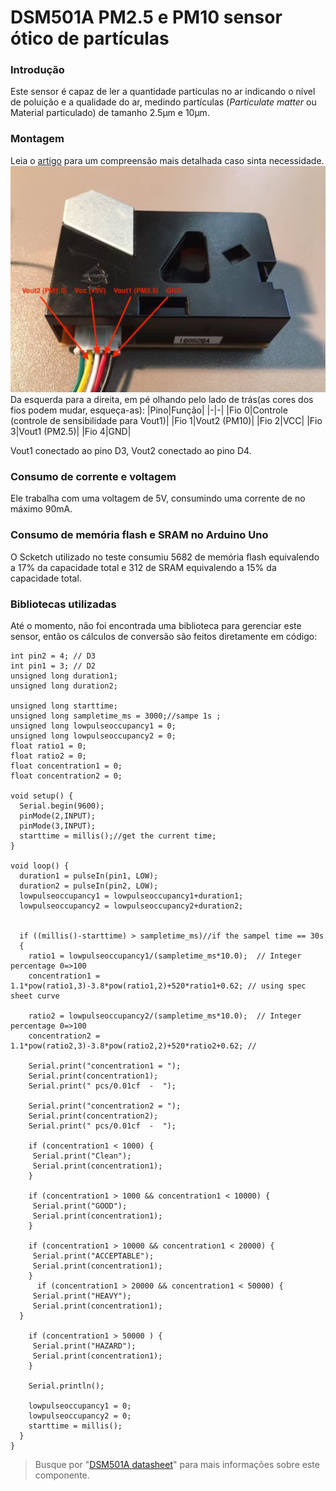 
# DSM501A PM2.5 e PM10 sensor ótico de partículas
### Introdução
Este sensor é capaz de ler a quantidade partículas no ar indicando o nível de poluição e a qualidade do ar, medindo partículas (*Particulate matter* ou Material particulado) de tamanho 2.5μm e 10μm.
### Montagem
Leia o [artigo](https://create.arduino.cc/projecthub/mircemk/arduino-air-quality-monitor-with-dsm501a-sensor-b4f8fc) para um compreensão mais detalhada caso sinta necessidade. 
![dsm501a](dsm501a.png)
Da esquerda para a direita, em pé olhando pelo lado de trás(as cores dos fios podem mudar, esqueça-as):
|Pino|Função|
|-|-|
|Fio 0|Controle (controle de sensibilidade para Vout1)|
|Fio 1|Vout2 (PM10)|
|Fio 2|VCC|
|Fio 3|Vout1 (PM2.5)|
|Fio 4|GND|

Vout1 conectado ao pino D3, Vout2 conectado ao pino D4.
### Consumo de corrente e voltagem
Ele trabalha com uma voltagem de 5V, consumindo uma corrente de no máximo 90mA.
### Consumo de memória flash e SRAM no Arduino Uno
O Scketch utilizado no teste consumiu 5682 de memória flash equivalendo a 17% da capacidade total e 312 de SRAM equivalendo a 15% da capacidade total.
### Bibliotecas utilizadas
Até o momento, não foi encontrada uma biblioteca para gerenciar este sensor, então os cálculos de conversão são feitos diretamente em código:
```
int pin2 = 4; // D3
int pin1 = 3; // D2
unsigned long duration1;
unsigned long duration2;

unsigned long starttime;
unsigned long sampletime_ms = 3000;//sampe 1s ;
unsigned long lowpulseoccupancy1 = 0;
unsigned long lowpulseoccupancy2 = 0;
float ratio1 = 0;
float ratio2 = 0;
float concentration1 = 0;
float concentration2 = 0;

void setup() {
  Serial.begin(9600);
  pinMode(2,INPUT);
  pinMode(3,INPUT);
  starttime = millis();//get the current time;
}

void loop() {
  duration1 = pulseIn(pin1, LOW);
  duration2 = pulseIn(pin2, LOW);
  lowpulseoccupancy1 = lowpulseoccupancy1+duration1;
  lowpulseoccupancy2 = lowpulseoccupancy2+duration2;


  if ((millis()-starttime) > sampletime_ms)//if the sampel time == 30s
  {
    ratio1 = lowpulseoccupancy1/(sampletime_ms*10.0);  // Integer percentage 0=>100
    concentration1 = 1.1*pow(ratio1,3)-3.8*pow(ratio1,2)+520*ratio1+0.62; // using spec sheet curve

    ratio2 = lowpulseoccupancy2/(sampletime_ms*10.0);  // Integer percentage 0=>100
    concentration2 = 1.1*pow(ratio2,3)-3.8*pow(ratio2,2)+520*ratio2+0.62; // 
       
    Serial.print("concentration1 = ");
    Serial.print(concentration1);
    Serial.print(" pcs/0.01cf  -  ");

    Serial.print("concentration2 = ");
    Serial.print(concentration2);
    Serial.print(" pcs/0.01cf  -  ");
    
    if (concentration1 < 1000) {
     Serial.print("Clean");
     Serial.print(concentration1);
    }
    
    if (concentration1 > 1000 && concentration1 < 10000) {
     Serial.print("GOOD");
     Serial.print(concentration1);
    }
    
    if (concentration1 > 10000 && concentration1 < 20000) {      
     Serial.print("ACCEPTABLE");
     Serial.print(concentration1);
    }
      if (concentration1 > 20000 && concentration1 < 50000) {
     Serial.print("HEAVY");
     Serial.print(concentration1);
  }

    if (concentration1 > 50000 ) {   
     Serial.print("HAZARD");
     Serial.print(concentration1);        
    } 

    Serial.println();
      
    lowpulseoccupancy1 = 0;
    lowpulseoccupancy2 = 0;
    starttime = millis();
  }
}
```
> Busque por "[DSM501A datasheet](https://www.google.com/search?q=DSM501A+datasheet)" para mais informações sobre este componente.
